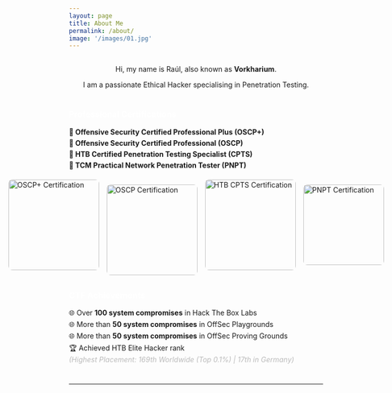 ```yaml
---
layout: page
title: About Me
permalink: /about/
image: '/images/01.jpg'
---
```

<div style="text-align: center; margin-top: 30px;">
  <p>Hi, my name is Raúl, also known as <strong>Vorkharium</strong>.</p>
  <p>I am a passionate Ethical Hacker specialising in Penetration Testing.</p>
</div>

<div style="margin-top: 40px;">
  <h3 style="color: #ffffff;">Professional Certifications</h3>
  <ul style="list-style: none; padding: 0; margin: 0;">
    <li style="margin: 5px 0; font-weight: bold;">🔺 Offensive Security Certified Professional Plus (OSCP+)</li>
    <li style="margin: 5px 0; font-weight: bold;">🔺 Offensive Security Certified Professional (OSCP)</li>
    <li style="margin: 5px 0; font-weight: bold;">🔺 HTB Certified Penetration Testing Specialist (CPTS)</li>
    <li style="margin: 5px 0; font-weight: bold;">🔺 TCM Practical Network Penetration Tester (PNPT)</li>
  </ul>
</div>

<div class="gallery-box" style="display: flex; justify-content: center; gap: 15px; margin-top: 20px;">
  <img src="{{site.baseurl}}/images/OSCP_Plus.png" alt="OSCP+ Certification" style="width: 180px; border-radius: 8px;">
  <img src="{{site.baseurl}}/images/OSCP.png" alt="OSCP Certification" style="height: 180px; border-radius: 8px; margin-top: 10px;">
  <img src="{{site.baseurl}}/images/CPTS.png" alt="HTB CPTS Certification" style="width: 180px; border-radius: 8px;">
  <img src="{{site.baseurl}}/images/PNPT.png" alt="PNPT Certification" style="height: 160px; border-radius: 8px; margin-top: 10px;">
</div>

<div style="margin-top: 30px;">
  <h3 style="color: #ffffff;">CTF Achievements</h3>
  <ul style="list-style: none; padding: 0; margin: 0;">
    <li style="margin: 5px 0;">🌐 Over <strong>100 system compromises</strong> in Hack The Box Labs</li>
    <li style="margin: 5px 0;">🌐 More than <strong>50 system compromises</strong> in OffSec Playgrounds</li>
    <li style="margin: 5px 0;">🌐 More than <strong>50 system compromises</strong> in OffSec Proving Grounds</li>
    <li style="margin: 5px 0;">🏆 Achieved HTB Elite Hacker rank  
       <br><span style="font-style: italic; color: #bbb;">(Highest Placement: 169th Worldwide (Top 0.1%) | 17th in Germany)</span>
    </li>
  </ul>
</div>

<hr style="margin-top: 40px;">
